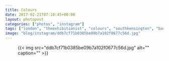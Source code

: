 ```yaml
---
title: Colours
date: 2017-02-21T07:10:45+00:00
layout: photopost
categories: ["photos", "instagram"]
tags: ["london", "theexhibitionist", "colours", "southkensington", "bar"]
image: "blog/instagram/ddb7cf71b0385be09b7a102f0677c56d.jpg"
---
```


<figure class="photo photo--square">
  {{< img src="ddb7cf71b0385be09b7a102f0677c56d.jpg" alt="" caption="" >}}

</figure>


